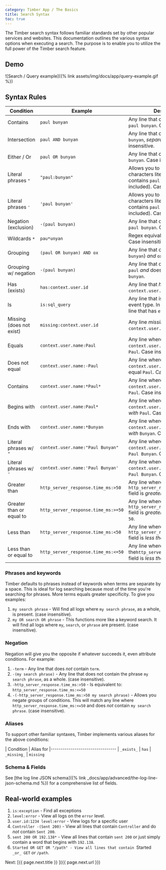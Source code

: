 ```yaml
---
category: Timber App / The Basics
title: Search Syntax
toc: true
---
```


The Timber search syntax follows familiar standards set by other popular services and websites.
This documentation outlines the various syntax options when executing a search.
The purpose is to enable you to utilize the full power of the Timber search feature.


## Demo

![Search / Query example]({% link assets/img/docs/app/query-example.gif %})


## Syntax Rules

| Condition                | Example                             | Description
|--------------------------|-------------------------------------|-------------------------------------------------------------------
| Contains                 | `paul bunyan`                       | Any line that contains the phrase `paul bunyan`. Case insensitive.
| Intersection             | `paul AND bunyan`                   | Any line that contains `paul` _and_ `bunyan`, _separately_. Case insensitive.
| Either / Or              | `paul OR bunyan`                    | Any line that contains `paul` _or_ `bunyan`. Case insensitive.
| Literal phrases `"`      | `"paul:bunyan"`                     | Allows you to treat special characters literally. Any line that contains `paul:bunyan`, (: included). Case insensitive.
| Literal phrases `'`      | `'paul bunyan'`                     | Allows you to treat special characters literally. Any line that contains `paul bunyan`, (space included). Case insensitive.
| Negation (exclusion)     | `-(paul bunyan)`                    | Any line that does _not_ contain `paul bunyan`. Case insensitive.
| Wildcards `*`            | `pau*unyan`                         | Regex equivalent: `/paul.*unyan/`. Case insensitive.
| Grouping                 | `(paul OR bunyan) AND ox`           | Any line that contains (`paul` _or_ `bunyan`) _and_ `ox`.
| Grouping w/ negation     | `-(paul bunyan)`                    | Any line that does _not_ contain `paul` _and_ does not contain `bunyan`.
| Has (exists)             | `has:context.user.id`               | Any line that _has_ a value for `context.user.id` field.
| Is                       | `is:sql_query`                      | Any line that is the specified event type. In this example, any line that has `event.sql_query`.
| Missing (does not exist) | `missing:context.user.id`           | Any line _missing_ a value for `context.user.id` field.
| Equals                   | `context.user.name:Paul`            | Any line where the `context.user.name` field _equals_ `Paul`. Case insensitive.
| Does not equal           | `context.user.name:-Paul`           | Any line where the `context.user.name` field does _not_ equal `Paul`. Case insensitive.
| Contains                 | `context.user.name:*Paul*`          | Any line where the `context.user.name` field _contains_ `Paul`. Case insensitive.
| Begins with              | `context.user.name:Paul*`           | Any line where the `context.user.name` field _begins with_ `Paul`. Case insensitive.
| Ends with                | `context.user.name:*Bunyan`         | Any line where the `context.user.name` field _ends with_ `Bunyan`. Case insensitive.
| Literal phrases w/ `"`   | `context.user.name:"Paul Bunyan"`   | Any line where the `context.user.name` field equals `Paul Bunyan`. Case insensitive.
| Literal phrases w/ `'`   | `context.user.name:'Paul Bunyan'`   | Any line where the `context.user.name` field equals `Paul Bunyan`. Case insensitive.
| Greater than             | `http_server_response.time_ms:>50`  | Any line where the `http_server_response.time_ms` field is _greater than_ `50`.
| Greater than or equal to | `http_server_response.time_ms:>=50` | Any line where the `http_server_response.time_ms` field is _greater than or equal to_ `50`.
| Less than                | `http_server_response.time_ms:<50`  | Any line where the `http_server_response.time_ms` field is _less than_ `50`.
| Less than or equal to    | `http_server_response.time_ms:<=50` | Any line where the`http_server_response.time_ms` field is _less than or equal to_ `50`.


### Phrases and keywords

Timber defaults to phrases instead of keywords when terms are separate by a space. This is ideal
for log searching because most of the time you're searching for phrases. More terms equals greater
specificity. To give you examples:

1. `my search phrase` - Will find all logs where `my search phrase`, as a whole, is present.
   (case insensitive).
2. `my OR search OR phrase` - This functions more like a keyword search. It will find all logs
   where `my`, `search`, or `phrase` are present. (case insensitive).


### Negation

Negation will give you the opposite if whatever succeeds it, even attribute conditions. For example:

1. `-term` - Any line that does _not_ contain `term`.
2. `-(my search phrase)` - Any line that does not contain the phrase `my search phrase`, as a whole.
   (case insensitive).
3. `-http_server_response.time_ms:>50` - Is equivalent to: `http_server_response.time_ms:<=50`
4. `-(-http_server_response.time_ms:>50 my search phrase)` - Allows you negate groups of conditions.
   This will match any line where `http_server_response.time_ms:<=50` and does _not_ contain
   `my search phrase`. (case insensitive).


### Aliases

To support other familiar syntaxes, Timber implements various aliases for the above conditions:

| Condition         | Alias for
|---------------------------------
| `_exists_`        | `has`
| `_missing_`       | `missing`

### Schema & Fields

See [the log line JSON schema]({% link _docs/app/advanced/the-log-line-json-schema.md %}) for a
comprehensive list of fields.


## Real-world examples

1. `is:exception` - Find all exceptions
2. `level:error` - View all logs on the `error` level.
3. `user.id:1234 level:error` - View logs for a specific user
4. `Controller -(Sent 200)` - View all lines that contain `Controller` and do _not_ contain `Sent 200`.
5. `sent 200 OR 192.138*` - View all lines that contain `sent 200` or just simply contain a word that begins with `192.138`.
6. `Started OR GET OR "/path" - View all lines that contain `Started` _or_ GET` _or_ `/path`.


<div class="next">
  Next: [{{ page.next.title }} <i class="fa fa-arrow-circle-right" aria-hidden="true"></i>]({{ page.next.url }})
</div>
